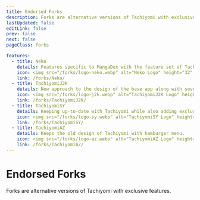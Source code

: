 ```yaml
---
title: Endorsed Forks
description: Forks are alternative versions of Tachiyomi with exclusive features.
lastUpdated: false
editLink: false
prev: false
next: false
pageClass: forks

features:
  - title: Neko
    details: Features specific to MangaDex with the feature set of TachiyomiJ2K
    icon: <img src="/forks/logo-neko.webp" alt="Neko Logo" height="32" width="32">
    link: /forks/Neko/
  - title: TachiyomiJ2K
    details: New approach to the design of the base app along with several other enhancements
    icon: <img src="/forks/logo-j2k.webp" alt="TachiyomiJ2K Logo" height="32" width="32">
    link: /forks/TachiyomiJ2K/
  - title: TachiyomiSY
    details: Keeping up-to-date with Tachiyomi while also adding exclusive features
    icon: <img src="/forks/logo-sy.webp" alt="TachiyomiSY Logo" height="32" width="32">
    link: /forks/TachiyomiSY/
  - title: TachiyomiAZ
    details: Keeps the old design of Tachiyomi with hamburger menu.
    icon: <img src="/forks/logo-az.webp" alt="TachiyomiAZ Logo" height="32" width="32">
    link: /forks/TachiyomiAZ/
---
```


<script setup>
import { VPHomeFeatures } from "vitepress/theme"
</script>

# Endorsed Forks

Forks are alternative versions of Tachiyomi with exclusive features.

<VPHomeFeatures />
